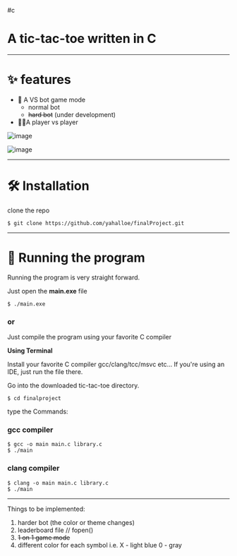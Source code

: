 #c
# A tic-tac-toe written in C

---
# ✨ features

* 🤖 A VS bot game mode
  - normal bot
  - ~~hard bot~~ (under development)
* 🧍‍♂️A player vs player

![image](https://github.com/yahalloe/finalProject/assets/147316835/3f347701-ffbd-4aaa-b904-831b45328fe8)

![image](https://github.com/yahalloe/finalProject/assets/147316835/1dcf6d41-ddbd-4483-bdde-f5ae0401ade5)

---

# 🛠️ Installation

clone the repo 

```
$ git clone https://github.com/yahalloe/finalProject.git
```

---

# 🚀 Running the program

Running the program is very straight forward. 

Just open the **main.exe** file
```
$ ./main.exe
```

### or 

Just compile the program using your favorite C compiler

**Using Terminal** 

Install your favorite C compiler gcc/clang/tcc/msvc etc...
If you're using an IDE, just run the file there.

Go into the downloaded tic-tac-toe directory.
```
$ cd finalproject
```

type the Commands:

### gcc compiler

```
$ gcc -o main main.c library.c
$ ./main
```

### clang compiler
```
$ clang -o main main.c library.c
$ ./main
```

---

Things to be implemented:
1. harder bot (the color or theme changes)
2. leaderboard file // fopen()
3. ~~1 on 1 game mode~~
4. different color for each symbol i.e. X - light blue 0 - gray
